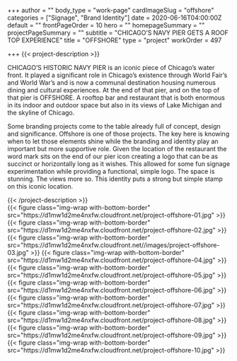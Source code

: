 +++
author = ""
body_type = "work-page"
cardImageSlug = "offshore"
categories = ["Signage", "Brand Identity"]
date = 2020-06-16T04:00:00Z
default = ""
frontPageOrder = 10
hero = ""
homepageSummary = ""
projectPageSummary = ""
subtitle = "CHICAGO’S NAVY PIER GETS A ROOF TOP EXPERIENCE"
title = "OFFSHORE"
type = "project"
workOrder = 497

+++
{{< project-description >}}
<p>CHICAGO’S HISTORIC NAVY PIER is an iconic piece of Chicago’s water front. It played a significant role in Chicago’s existence through World Fair’s and World War’s and is now a communal destination housing numerous dining and cultural experiences. At the end of that pier, and on the top of that pier is OFFSHORE. A rooftop bar and restaurant that is both enormous in its indoor and outdoor space but also in its views of Lake Michigan and the skyline of Chicago.</p>
<p>Some branding projects come to the table already full of concept, design and significance. Offshore is one of those projects. The key here is knowing when to let those elements shine while the branding and identity play an important but more supportive role. Given the location of the restaurant the word mark sits on the end of our pier icon creating a logo that can be as succinct or horizontally long as it wishes. This allowed for some fun signage experimentation while providing a functional, simple logo. The space is stunning. The views more so. This identity puts a strong but simple stamp on this iconic location.</p>
{{< /project-description >}}

<div class="project-item">
{{< figure class="img-wrap with-bottom-border" src="https://d1mw1d2me4nxfw.cloudfront.net/project-offshore-01.jpg" >}}
{{< figure class="img-wrap with-bottom-border" src="https://d1mw1d2me4nxfw.cloudfront.net/project-offshore-02.jpg" >}}
{{< figure class="img-wrap with-bottom-border" src="https://d1mw1d2me4nxfw.cloudfront.net//images/project-offshore-03.jpg" >}}
{{< figure class="img-wrap with-bottom-border" src="https://d1mw1d2me4nxfw.cloudfront.net/project-offshore-04.jpg" >}}
{{< figure class="img-wrap with-bottom-border" src="https://d1mw1d2me4nxfw.cloudfront.net/project-offshore-05.jpg" >}}
{{< figure class="img-wrap with-bottom-border" src="https://d1mw1d2me4nxfw.cloudfront.net/project-offshore-06.jpg" >}}
{{< figure class="img-wrap with-bottom-border" src="https://d1mw1d2me4nxfw.cloudfront.net/project-offshore-07.jpg" >}}
{{< figure class="img-wrap with-bottom-border" src="https://d1mw1d2me4nxfw.cloudfront.net/project-offshore-08.jpg" >}}
{{< figure class="img-wrap with-bottom-border" src="https://d1mw1d2me4nxfw.cloudfront.net/project-offshore-09.jpg" >}}
{{< figure class="img-wrap with-bottom-border" src="https://d1mw1d2me4nxfw.cloudfront.net/project-offshore-10.jpg" >}}
</div>